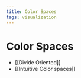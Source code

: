 ```yaml
---
title: Color Spaces
tags: visualization
---
```


# Color Spaces
- [[Divide Oriented]]
- [[Intuitive Color spaces]]
















